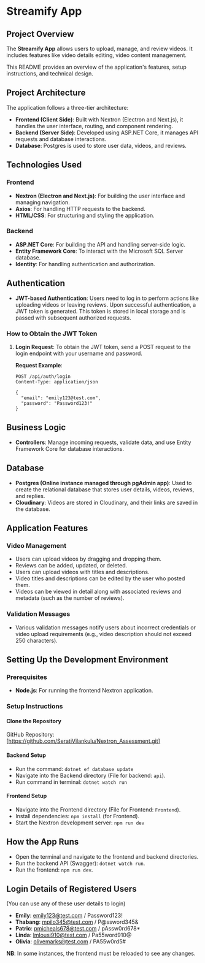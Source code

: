 # Streamify App

## Project Overview
The **Streamify App** allows users to upload, manage, and review videos. It includes features like video details editing, video content management.

This README provides an overview of the application's features, setup instructions, and technical design.

## Project Architecture
The application follows a three-tier architecture:

- **Frontend (Client Side)**: Built with Nextron (Electron and Next.js), it handles the user interface, routing, and component rendering.
- **Backend (Server Side)**: Developed using ASP.NET Core, it manages API requests and database interactions.
- **Database**: Postgres is used to store user data, videos, and reviews.

## Technologies Used

### Frontend
- **Nextron (Electron and Next.js)**: For building the user interface and managing navigation.
- **Axios**: For handling HTTP requests to the backend.
- **HTML/CSS**: For structuring and styling the application.

### Backend
- **ASP.NET Core**: For building the API and handling server-side logic.
- **Entity Framework Core**: To interact with the Microsoft SQL Server database.
- **Identity**: For handling authentication and authorization.

## Authentication

- **JWT-based Authentication**: Users need to log in to perform actions like uploading videos or leaving reviews. Upon successful authentication, a JWT token is generated. This token is stored in local storage and is passed with subsequent authorized requests.

### How to Obtain the JWT Token
1. **Login Request**: To obtain the JWT token, send a POST request to the login endpoint with your username and password.
   
   **Request Example**:
   ```http
   POST /api/auth/login
   Content-Type: application/json
   
   {
     "email": "emily123@test.com",
     "password": "Password123!"
   }

## Business Logic
- **Controllers**: Manage incoming requests, validate data, and use Entity Framework Core for database interactions.

## Database
- **Postgres (Online instance managed through pgAdmin app)**: Used to create the relational database that stores user details, videos, reviews, and replies.
- **Cloudinary**: Videos are stored in Cloudinary, and their links are saved in the database.

## Application Features

### Video Management
- Users can upload videos by dragging and dropping them.
- Reviews can be added, updated, or deleted.
- Users can upload videos with titles and descriptions.
- Video titles and descriptions can be edited by the user who posted them.
- Videos can be viewed in detail along with associated reviews and metadata (such as the number of reviews).

### Validation Messages
- Various validation messages notify users about incorrect credentials or video upload requirements (e.g., video description should not exceed 250 characters).

## Setting Up the Development Environment

### Prerequisites
- **Node.js**: For running the frontend Nextron application.

### Setup Instructions

#### Clone the Repository
GitHub Repository: [https://github.com/SeratiVilankulu/Nextron_Assessment.git]

#### Backend Setup
- Run the command: `dotnet ef database update`
- Navigate into the Backend directory (File for backend: `api`).
- Run command in terminal: `dotnet watch run`

#### Frontend Setup
- Navigate into the Frontend directory (File for Frontend: `Frontend`).
- Install dependencies: `npm install` (for Frontend).
- Start the Nextron development server: `npm run dev`

## How the App Runs
- Open the terminal and navigate to the frontend and backend directories.
- Run the backend API (Swagger): `dotnet watch run`.
- Run the frontend: `npm run dev`.

## Login Details of Registered Users
(You can use any of these user details to login)

- **Emily**: emily123@test.com / Password123!
- **Thabang**: mpilo345@test.com / P@ssword345&
- **Patric**: pmicheals678@test.com / pAssw0rd678*
- **Linda**: lmlousi910@test.com / Pa55word910@
- **Olivia**: olivemarks@test.com / PA55w0rd5#

**NB**: In some instances, the frontend must be reloaded to see any changes.
